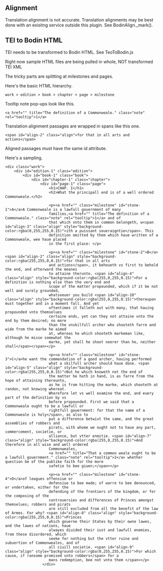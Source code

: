 ## Alignment
Translation alignment is not accurate.
Translation alignments may be best done with an exisitng service outside this plugin.
See BodinAlign._mark().

## TEI to Bodin HTML
TEI needs to be transformed to Bodin HTML.
See TeoToBodin.js

Right now sample HTML files are being pulled in whole,
NOT transformed TEI XML

The tricky parts are splitting at milestones and pages.

Here's the basic HTML hierarchy.

	work > edition > book > chapter > page > milestone

Tooltip note pop-ups look like this.

	<a href="" title="The definition of a Commonweale." class="note" rel="tooltip">1</a>

Translation alignment passages are wrapped in spans like this one.

	<span id="align-2" class="align">for that in all arts and actions</span>

Aligned passages must have the same id attribute.

Here's a sampling.

	<div class="work">
		<div id="edition-1" class="edition">
			<div id="book-1" class="book">
				<div id="chapter-1" class="chapter">
					<div id="page-1" class="page">
						<h1>CHAP. I</h1>
						<h2>What the principall end is of a well ordered Commonweale.</h2>
					
						<p><a href="" class="milestone" id="stone-1">A</a>A Commonweale is a lawfull gouernment of many
						families,<a href="" title="The definition of a Commonweale." class="note" rel="tooltip">1</a> and of
						that which vnto them in common belongeth, w<span id="align-3" class="align" style="background-color:rgba(0,255,255,0.15)">ith a puissant soueraigntie</span>. This
						definition omitted by them which haue written of a Commonweale, wee haue placed
						in the first place: </p>
					
						<p><a href="" class="milestone" id="stone-2">B</a><span id="align-2" class="align" style="background-color:rgba(255,255,0,0.15)">for that in all arts
						and actions</span>, it behoueth vs first to behold the end, and afterward the meanes
						to attaine therunto. <span id="align-4" class="align" style="background-color:rgba(255,0,255,0.15)">For a definition is nothing else than the very end and
						scope of the matter propounded, which if it be not well and surely grounded,
						whatsoeuer you build <span id="align-10" class="align" style="background-color:rgba(255,0,255,0.15)">thereupon must together and in a moment fall. And yet
						oftentimes it falleth out with many, that hauing propounded vnto themselues
						certaine ends, yet can they not attaine vnto the end by them desired; no more
						than the vnskilfull archer who shooteth farre and wide from the marke he aimed
						at, whereas he which shooteth markeman like, although he misse somewhat the
						marke, yet shall he shoot neerer than he, neither shall</span></span></p>
					 
						<p><a href="" class="milestone" id="stone-3">C</a>he want the commendation of a good archer, hauing performed
						what a skilfull archer should haue done. <span id="align-5" class="align" style="background-color:rgba(255,255,0,0.15)">But he which knoweth not the end of
						the matter he hath in hand, is as farre from the hope of attaining thereunto,
						as he is from hitting the marke, which shooteth at randon, not knowing whereat.
						Wherefore let vs well examine the end, and euery part of the definition by vs
						before propounded. First we said that a Commonweale ought to be a lawfull or
						rightfull gouernment: for that the name of a Commonweale is holy</span>, as also to
						put a difference betwixt the same, and the great assemblies of robbers and
						pirats, with whome we ought not to haue any part, commercement, societie, or
						alliance, but vtter enmitie. <span id="align-7" class="align" style="background-color:rgba(255,0,255,0.15)">And therefore in all wise and well ordered
						Commonweales,
						<a href="" title="That a common weale ought to be a lawfull gouernment." class="note" rel="tooltip">2</a> whether question be of the publike faith for the more
						safetie to bee giuen;</span></p>
					 
						<p><a href="" class="milestone" id="stone-4">D</a>of leagues offensiue or
						defensiue to bee made; of warre to bee denounced, or vndertaken, either for the
						defending of the frontiers of the kingdom, or for the composing of the
						controuersies and differences of Princes amongst themselues; robbers and pirats
						are still excluded from all the benefit of the law of Armes. For why? <span id="align-8" class="align" style="background-color:rgba(255,255,0,0.15)">Princes
						which gouerne their States by their owne lawes, and the lawes of nations, haue
						alwayes diuided their iust and lawfull enemies, from these disordered, which
						seeke for nothing but the vtter ruine and subuertion of Commonweales, and of
						all ciuill societie. <span id="align-9" class="align" style="background-color:rgba(0,255,255,0.15)">For which cause, if ransome promised vnto robbers</span> for a
						mans redemption, bee not vnto them </span></p>
					 </div>
	
